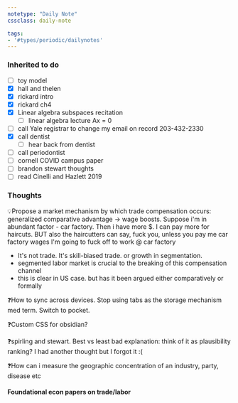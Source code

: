 ```yaml
---
notetype: "Daily Note"
cssclass: daily-note

tags: 
- '#types/periodic/dailynotes'
---
```


### Inherited to do
- [ ] toy model
- [x] hall and thelen 
- [x] rickard intro
- [x] rickard ch4
- [x] Linear algebra subspaces recitation
	- [ ] linear algebra lecture Ax = 0
- [ ] call Yale registrar to change my email on record 203-432-2330
- [x] call dentist
	- [ ] hear back from dentist
- [ ] call periodontist
- [ ] cornell COVID campus paper 
- [ ] brandon stewart thoughts
- [ ] read Cinelli and Hazlett 2019 

### Thoughts


💡Propose a market mechanism by which trade compensation occurs: generalized comparative advantage -> wage boosts. Suppose i'm in abundant factor - car factory. Then i have more $. I can pay more for haircuts. BUT also the haircutters can say, fuck you, unless you pay me car factory wages I'm going to fuck off to work @ car factory
- It's not trade. It's skill-biased trade. or growth in segmentation.
- segmented labor market is crucial to the breaking of this compensation channel
- this is clear in US case. but has it been argued either comparatively or formally


❓How to sync across devices. Stop using tabs as the storage mechanism med term. Switch to pocket. 


❓Custom CSS for obsidian?

❓spirling and stewart. Best vs least bad explanation: think of it as plausibility ranking? I had another thought but I forgot it :(

❓How can i measure the geographic concentration of an industry, party, disease etc

#### Foundational econ papers on trade/labor

